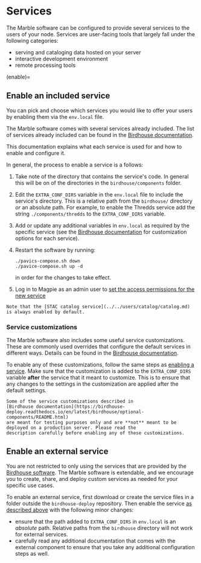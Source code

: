# Services

The Marble software can be configured to provide several services to the users of your node. Services are user-facing
tools that largely fall under the following categories:

- serving and cataloging data hosted on your server
- interactive development environment
- remote processing tools

(enable)=
## Enable an included service

You can pick and choose which services you would like to offer your users by enabling them via the `env.local` file.

The Marble software comes with several services already included. The list of services already included can be found
in the 
[Birdhouse documentation](https://birdhouse-deploy.readthedocs.io/en/latest/birdhouse/components/README.html).

This documentation explains what each service is used for and how to enable and configure it.

In general, the process to enable a service is a follows:

1. Take note of the directory that contains the service's code. In general this will be on of the directories in the
   `birdhouse/components` folder.
2. Edit the `EXTRA_CONF_DIRS` variable in the `env.local` file to include the service's directory. This is a relative 
   path from the `birdhouse/` directory *or* an absolute path. For example, to enable the Thredds service add the
   string `./components/thredds` to the `EXTRA_CONF_DIRS` variable.
3. Add or update any additional variables in `env.local` as required by the specific service (see the 
   [Birdhouse documentation](https://birdhouse-deploy.readthedocs.io/en/latest/birdhouse/components/README.html)
   for customization options for each service).
4. Restart the software by running:

   ```shell
   ./pavics-compose.sh down
   ./pavice-compose.sh up -d
   ```

   in order for the changes to take effect.
5. Log in to Magpie as an admin user to [set the access permissions for the new service](../users/permissions.md)

```{note}
Note that the [STAC catalog service](../../users/catalog/catalog.md) is always enabled by default.
```

### Service customizations

The Marble software also includes some useful service customizations. These are commonly used overrides that configure
the default services in different ways. Details can be found in the 
[Birdhouse documentation](https://birdhouse-deploy.readthedocs.io/en/latest/birdhouse/optional-components/README.html).

To enable any of these customizations, follow the same steps as [enabling a service](enable). Make sure that the
customization is added to the `EXTRA_CONF_DIRS` variable **after** the service that it meant to customize. This is to 
ensure that any changes to the settings in the customization are applied after the default settings.

```{warning}
Some of the service customizations described in 
[Birdhouse documentation](https://birdhouse-deploy.readthedocs.io/en/latest/birdhouse/optional-components/README.html)
are meant for testing purposes only and are **not** meant to be deployed on a production server. Please read the
description carefully before enabling any of these customizations.
```

## Enable an external service

You are not restricted to only using the services that are provided by the 
[Birdhouse software](https://birdhouse-deploy.readthedocs.io/en/latest/birdhouse/components/README.html).
The Marble software is extendable, and we encourage you to create, share, and deploy custom services as needed for your
specific use cases.

To enable an external service, first download or create the service files in a folder outside the `birdhouse-deploy`
repository. Then enable the service [as described above](enable) with the following minor changes:

- ensure that the path added to `EXTRA_CONF_DIRS` in `env.local` is an *absolute* path. Relative paths from the
  `birdhouse` directory will not work for external services.
- carefully read any additional documentation that comes with the external component to ensure that you take any 
  additional configuration steps as well.
